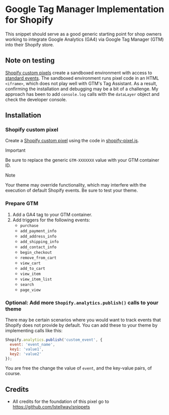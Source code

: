 # Google Tag Manager Implementation for Shopify

This snippet should serve as a good generic starting point for shop owners working to integrate Google Analytics (GA4) via Google Tag Manager (GTM) into their Shopify store.

## Note on testing

[Shopify custom pixels](https://help.shopify.com/en/manual/promoting-marketing/pixels/custom-pixels/code) create a sandboxed environment with access to [standard events](https://shopify.dev/docs/api/web-pixels-api/standard-events). The sandboxed environment runs pixel code in an HTML `<iframe>`, which does not play well with GTM's Tag Assistant. As a result, confirming the installation and debugging may be a bit of a challenge. My approach has been to add `console.log` calls with the `dataLayer` object and check the developer console.

## Installation

### Shopify custom pixel

Create a [Shopify custom pixel](https://help.shopify.com/en/manual/promoting-marketing/pixels/custom-pixels/code) using the code in [shopify-pixel.js](./shopify-pixel.js).

> [!IMPORTANT]
> Be sure to replace the generic `GTM-XXXXXXX` value with your GTM container ID.

> [!NOTE]
> Your theme may override functionality, which may interfere with the execution of default Shopify events. Be sure to test your theme.

### Prepare GTM

1. Add a GA4 tag to your GTM container.
2. Add triggers for the following events:
   - `purchase`
   - `add_payment_info`
   - `add_address_info`
   - `add_shipping_info`
   - `add_contact_info`
   - `begin_checkout`
   - `remove_from_cart`
   - `view_cart`
   - `add_to_cart`
   - `view_item`
   - `view_item_list`
   - `search`
   - `page_view`

### Optional: Add more `Shopify.analytics.publish()` calls to your theme

There may be certain scenarios where you would want to track events that Shopify does not provide by default. You can add these to your theme by implementing calls like this:

```javascript
Shopify.analytics.publish('custom_event', {
  event: 'event_name',
  key1: 'value1',
  key2: 'value2'
});
```

You are free the change the value of `event`, and the key-value pairs, of course.

## Credits

- All credits for the foundation of this pixel go to <https://github.com/lstellway/snippets>
